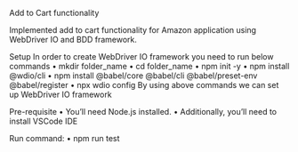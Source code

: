 Add to Cart functionality

Implemented add to cart functionality for Amazon application using WebDriver IO and BDD framework. 

Setup
In order to create WebDriver IO framework you need to run below commands
•	mkdir folder_name
•	cd folder_name
•	npm init -y
•	npm install @wdio/cli
•	npm install @babel/core @babel/cli @babel/preset-env @babel/register
•	npx wdio config
By using above commands we can set up WebDriver IO framework

Pre-requisite
•	You’ll need Node.js installed.
•	Additionally, you’ll need to install VSCode IDE

Run command:
•	npm run test



 




